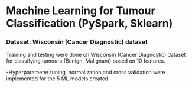 
# Machine Learning for Tumour Classification (PySpark, Sklearn)

### Dataset: Wisconsin (Cancer Diagnostic) dataset

Training and testing were done on Wisconsin (Cancer Diagnostic) dataset for classifying tumours (Benign, Malignant) based on 10 features.

-Hyperparameter tuning, normalization and cross validation were implemented for the 5 ML models created.
